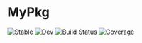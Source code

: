 # MyPkg

[![Stable](https://img.shields.io/badge/docs-stable-blue.svg)](https://Da-Be-Ru.github.io/MyPkg.jl/stable/)
[![Dev](https://img.shields.io/badge/docs-dev-blue.svg)](https://Da-Be-Ru.github.io/MyPkg.jl/dev/)
[![Build Status](https://github.com/Da-Be-Ru/MyPkg.jl/actions/workflows/CI.yml/badge.svg?branch=main)](https://github.com/Da-Be-Ru/MyPkg.jl/actions/workflows/CI.yml?query=branch%3Amain)
[![Coverage](https://codecov.io/gh/Da-Be-Ru/MyPkg.jl/branch/main/graph/badge.svg)](https://codecov.io/gh/Da-Be-Ru/MyPkg.jl)
